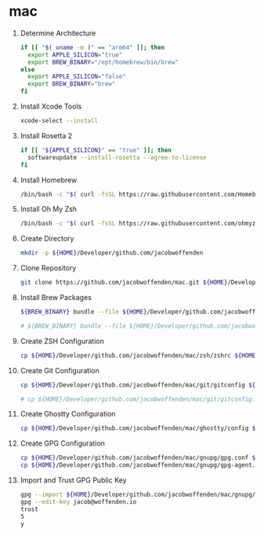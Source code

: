 # mac

1. Determine Architecture

    ```bash
    if [[ "$( uname -m )" == "arm64" ]]; then
      export APPLE_SILICON="true"
      export BREW_BINARY="/opt/homebrew/bin/brew"
    else
      export APPLE_SILICON="false"
      export BREW_BINARY="brew"
    fi
    ```

1. Install Xcode Tools

    ```bash
    xcode-select --install
    ```

1. Install Rosetta 2

    ```bash
    if [[ "${APPLE_SILICON}" == "true" ]]; then
      softwareupdate --install-rosetta --agree-to-license
    fi
    ```

1. Install Homebrew

    ```bash
    /bin/bash -c "$( curl -fsSL https://raw.githubusercontent.com/Homebrew/install/HEAD/install.sh )"
    ```

1. Install Oh My Zsh

    ```bash
    /bin/bash -c "$( curl -fsSL https://raw.githubusercontent.com/ohmyzsh/ohmyzsh/master/tools/install.sh )"
    ```

1. Create Directory

    ```bash
    mkdir -p ${HOME}/Developer/github.com/jacobwoffenden
    ```

1. Clone Repository

    ```bash
    git clone https://github.com/jacobwoffenden/mac.git ${HOME}/Developer/github.com/jacobwoffenden/mac
    ```

1. Install Brew Packages

    ```bash
    ${BREW_BINARY} bundle --file ${HOME}/Developer/github.com/jacobwoffenden/mac/Brewfile

    # ${BREW_BINARY} bundle --file ${HOME}/Developer/github.com/jacobwoffenden/mac/Brewfile.moj
    ```

1. Create ZSH Configuration

    ```bash
    cp ${HOME}/Developer/github.com/jacobwoffenden/mac/zsh/zshrc ${HOME}/.zshrc
    ```

1. Create Git Configuration

    ```bash
    cp ${HOME}/Developer/github.com/jacobwoffenden/mac/git/gitconfig ${HOME}/.gitconfig

    # cp ${HOME}/Developer/github.com/jacobwoffenden/mac/git/gitconfig.moj ${HOME}/.gitconfig
    ```

1. Create Ghostty Configuration

    ```bash
    cp ${HOME}/Developer/github.com/jacobwoffenden/mac/ghostty/config ${HOME}/Library/Application\ Support/com.mitchellh.ghostty/config
    ```

1. Create GPG Configuration

    ```bash
    cp ${HOME}/Developer/github.com/jacobwoffenden/mac/gnupg/gpg.conf ${HOME}/.gnupg/gpg.conf
    cp ${HOME}/Developer/github.com/jacobwoffenden/mac/gnupg/gpg-agent.conf ${HOME}/.gnupg/gpg-agent.conf
    ```

1. Import and Trust GPG Public Key

    ```bash
    gpg --import ${HOME}/Developer/github.com/jacobwoffenden/mac/gnupg/jacob@woffenden.io.asc
    gpg --edit-key jacob@woffenden.io
    trust
    5
    y
    ```
